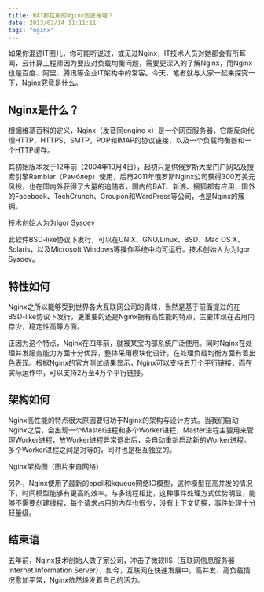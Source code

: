 ```yaml
---
title: BAT都在用的Nginx到底是啥？
date: 2013/02/14 11:11:11
tags: "nginx"
---
```


如果你混迹IT圈儿，你可能听说过，或见过Nginx，IT技术人员对她都会有所耳闻，云计算工程师因为要应对负载均衡问题，需要更深入的了解Nginx，而Nginx也是百度、阿里、腾讯等企业IT架构中的常客。今天，笔者就与大家一起来探究一下，Nginx究竟是什么。

<!-- more -->

## Nginx是什么？

根据维基百科的定义，Nginx（发音同engine x）是一个网页服务器，它能反向代理HTTP，HTTPS，SMTP，POP和IMAP的协议链接，以及一个负载均衡器和一个HTTP缓存。

其初始版本发于12年前（2004年10月4日），起初只是供俄罗斯大型门户网站及搜索引擎Rambler（Рамблер）使用，后再2011年俄罗斯Nginx公司获得300万美元风投，也在国内外获得了大量的追随者，国内的BAT、新浪、搜狐都有应用，国外的Facebook、TechCrunch、Groupon和WordPress等公司，也是Nginx的簇拥。

技术创始人为为Igor Sysoev

此软件BSD-like协议下发行，可以在UNIX、GNU/Linux、BSD、Mac OS X、Solaris，以及Microsoft Windows等操作系统中均可运行。技术创始人为为Igor Sysoev。

## 特性如何

Nginx之所以能够受到世界各大互联网公司的青睐，当然是基于前面提过的在BSD-like协议下发行，更重要的还是Nginx拥有高性能的特点，主要体现在占用内存少，稳定性高等方面。

正因为这个特点，Nginx在四年前，就被某宝内部系统广泛使用。同时Nginx在处理并发服务能力方面十分优异，整体采用模块化设计，在处理负载均衡方面有着出色表现。根据Nginx的官方测试结果显示，Nginx可以支持五万个平行链接，而在实际运作中，可以支持2万至4万个平行链接。

## 架构如何

Nginx高性能的特点很大原因要归功于Nginx的架构与设计方式。当我们启动Nginx之后，会出现一个Master进程和多个Worker进程，Master进程主要用来管理Worker进程，放Worker进程异常退出后，会自动重新启动新的Worker进程。多个Worker进程之间是对等的，同时也是相互独立的。

Nginx架构图（图片来自网络）

另外，Nginx使用了最新的epoll和kqueue网络IO模型，这种模型在高并发的情况下，时间模型能够有更高的效率。与多线程相比，这种事件处理方式优势明显，能够不需要创建线程，每个请求占用的内存也很少，没有上下文切换，事件处理十分轻量级。

## 结束语

五年前，Nginx技术创始人做了家公司，冲击了微软IIS（互联网信息服务器Internet Information Server），如今，互联网在快速发展中，高并发、高负载情况愈加平常，Nginx依然焕发着自己的活力。
